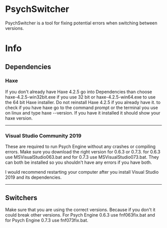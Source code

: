 # PsychSwitcher
PsychSwitcher is a tool for fixing potential errors when switching between versions.


# Info 

## Dependencies

### Haxe

If you don't already have Haxe 4.2.5 go into Dependencies than choose haxe-4.2.5-win32bit.exe if you use 32 bit or haxe-4.2.5-win64.exe to use the 64 bit Haxe installer. Do not reinstall Haxe 4.2.5 if you already have it. to check if you have haxe go to the command prompt or the terminal you use on linux and type haxe --version. If you have it installed it should show your haxe version.

***

### Visual Studio Community 2019

These are required to run Psych Engine without any crashes or compiling errors. Make sure you download the right version for 0.6.3 or 0.7.3.
for 0.6.3 use MSVisualStudio063.bat and for 0.7.3 use MSVisualStudio073.bat. They can both be installed so you shouldn't have any errors if you have both.

I would recommend restarting your computer after you install Visual Studio 2019 and its dependencies.

***

## Switchers

Make sure that you are using the correct versions. Because if you don't it could break other versions. For Psych Engine 0.6.3 use fnf063fix.bat and for Psych Engine 0.7.3 use fnf073fix.bat.






